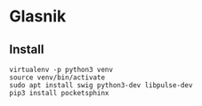 # Glasnik

## Install
```
virtualenv -p python3 venv
source venv/bin/activate
sudo apt install swig python3-dev libpulse-dev
pip3 install pocketsphinx
```
